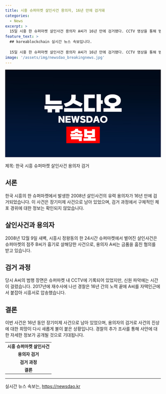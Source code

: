 ```yaml
---
title: 시흥 슈퍼마켓 살인사건 용의자, 16년 만에 검거돼
categories:
  - News
excerpt: >
  15일 시흥 한 슈퍼마켓 살인사건 용의자 A씨가 16년 만에 검거됐다. CCTV 영상을 통해 범행이 확인됐지만 신원은 확인되지 않았고, 2017년 재수사에도 실패했었다. 경찰은 구체적인 체포 경위를 확인할 수 없다고 밝혔다. A씨는 2008년 시흥스물경찰서 정왕동 슈퍼마켓에서 주인을 살해하고 금품을 훔친 혐의를 받고 있다.
feature_text: >
  ## koreablockchain 실시간 뉴스 속보입니다.

  15일 시흥 한 슈퍼마켓 살인사건 용의자 A씨가 16년 만에 검거됐다. CCTV 영상을 통해 범행이 확인됐지만 신원은 확인되지 않았고, 2017년 재수사에도 실패했었다. 경찰은 구체적인 체포 경위를 확인할 수 없다고 밝혔다. A씨는 2008년 시흥스물경찰서 정왕동 슈퍼마켓에서 주인을 살해하고 금품을 훔친 혐의를 받고 있다.
image: '/assets/img/newsdao_breakingnews.jpg'
---
```


<p><img src="/assets/img/newsdao_breakingnews.jpg" alt="koreablockchain 속보" /></p>

<p>제목: 한국 시흥 슈퍼마켓 살인사건 용의자 검거</p>

<h2 data-ke-size="size26">서론</h2>

<p data-ke-size="size16">한국 시흥의 한 슈퍼마켓에서 발생한 2008년 살인사건의 유력 용의자가 16년 만에 검거되었습니다. 이 사건은 장기미제 사건으로 남아 있었으며, 검거 과정에서 구체적인 체포 경위에 대한 정보는 확인되지 않았습니다.</p>

<h2 data-ke-size="size26">살인사건과 용의자</h2>

<p data-ke-size="size16">2008년 12월 9일 새벽, 시흥시 정왕동의 한 24시간 슈퍼마켓에서 벌어진 살인사건은 슈퍼마켓의 점주 B씨가 흉기로 살해당한 사건으로, 용의자 A씨는 금품을 훔친 혐의를 받고 있습니다.</p>

<h2 data-ke-size="size26">검거 과정</h2>

<p data-ke-size="size16">당시 A씨의 범행 장면은 슈퍼마켓 내 CCTV에 기록되어 있었지만, 신원 파악에는 시간이 걸렸습니다. 2017년에 재수사에 나선 경찰은 16년 간의 노력 끝에 A씨를 자택인근에서 붙잡아 시흥서로 압송했습니다.</p>

<h2 data-ke-size="size26">결론</h2>

<p data-ke-size="size16">이번 사건은 16년 동안 장기미제 사건으로 남아 있었으며, 용의자의 검거로 사건의 진상에 대한 희망이 다시 새롭게 불이 붙은 상황입니다. 경찰의 추가 조사를 통해 사안에 대한 자세한 정보가 공개될 것으로 기대됩니다.</p>

<table>
  <tr>
    <td style="text-align: center; height: 17px;"><b>시흥 슈퍼마켓 살인사건</b></td>
  </tr>
  <tr>
    <td style="text-align: center; height: 17px;"><b>용의자 검거</b></td>
  </tr>
  <tr>
    <td style="text-align: center; height: 17px;"><b>검거 과정</b></td>
  </tr>
  <tr>
    <td style="text-align: center; height: 17px;"><b>결론</b></td>
  </tr>
</table>

<hr>
실시간 뉴스 속보는, <a href="https://newsdao.kr" rel="dofollow">https://newsdao.kr</a>


